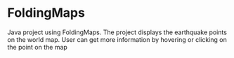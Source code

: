 # FoldingMaps
Java project using FoldingMaps.
The project displays the earthquake points on the world map. User can get more information by hovering or clicking on the point on the map
